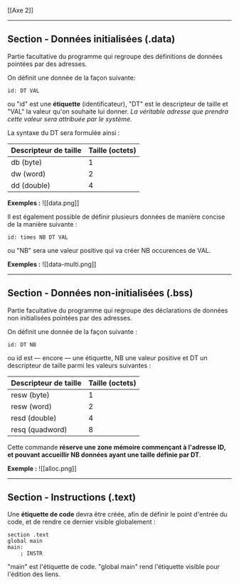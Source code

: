 [[Axe 2]]
****
## Section - Données initialisées (.data)

Partie facultative du programme qui regroupe des définitions de données pointées par des adresses.

On définit une donnée de la façon suivante: 
```assembly
id: DT VAL
```
ou "id" est une **étiquette** (identificateur), "DT" est le descripteur de taille et "VAL" la valeur qu'on souhaite lui donner.
	*La véritable adresse que prendra cette valeur sera attribuée par le système.*

La syntaxe du DT sera formulée ainsi :

| Descripteur de taille | Taille (octets) |
| --------------------- | --------------- |
| db (byte)             | 1               |
| dw (word)             | 2               |
| dd (double)           | 4               |


**Exemples :**
![[data.png]]


Il est également possible de définir plusieurs données de manière concise de la manière suivante : 
```assembly
id: times NB DT VAL
```
ou "NB" sera une valeur positive qui va créer NB occurences de VAL.

**Exemples :**
![[data-multi.png]]


****
## Section - Données non-initialisées (.bss)

Partie facultative du programme qui regroupe des déclarations de données non initialisées pointées par des adresses.

On définit une donnée de la façon suivante :
```assembly
id: DT NB
```
ou id est — encore — une étiquette, NB une valeur positive et DT un descripteur de taille parmi les valeurs suivantes :

| Descripteur de taille | Taille (octets) |
| --------------------- | --------------- |
| resw (byte)           | 1               |
| resw (word)           | 2               |
| resd (double)         | 4               |
| resq (quadword)       | 8               |

Cette commande **réserve une zone mémoire commençant à l'adresse ID, et pouvant accueillir NB données ayant une taille définie par DT**.

**Exemple :**
![[alloc.png]]


****
## Section - Instructions (.text)

Une **étiquette de code** devra être créée, afin de définir le point d'entrée du code, et de rendre ce dernier visible globalement :
```assembly
section .text
global main
main:
	; INSTR
```

"main" est l'étiquette de code.
"global main" rend l'étiquette visible pour l'édition des liens.

